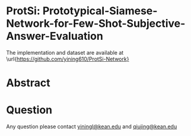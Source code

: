 # ProtSi: Prototypical-Siamese-Network-for-Few-Shot-Subjective-Answer-Evaluation

The implementation and dataset are available at \url{https://github.com/yining610/ProtSi-Network}

# Abstract

# Question
Any question please contact yiningl@kean.edu and qiujing@kean.edu


